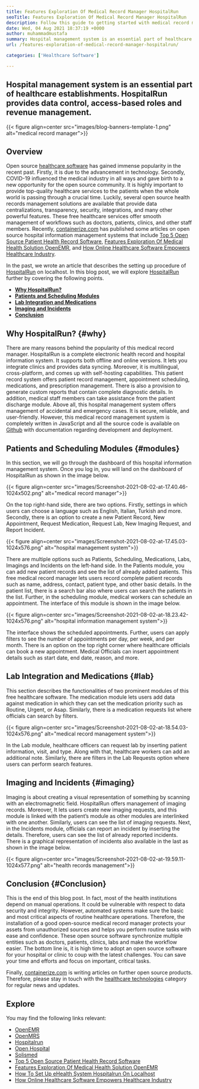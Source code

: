 ```yaml
---
title: Features Exploration Of Medical Record Manager HospitalRun
seoTitle: Features Exploration Of Medical Record Manager HospitalRun
description: Follow this guide to getting started with medical record manager HospitalRun. It is open source, multilingual and automates many of the important processes.
date: Wed, 04 Aug 2021 18:37:19 +0000
author: muhammadmustafa
summary: Hospital management system is an essential part of healthcare establishments. HospitalRun provides data control, access-based roles and revenue management.
url: /features-exploration-of-medical-record-manager-hospitalrun/

categories: ['Healthcare Software']

---
```

## Hospital management system is an essential part of healthcare establishments. HospitalRun provides data control, access-based roles and revenue management.

{{< figure align=center src="images/blog-banners-template-1.png" alt="medical record manager">}}  

## Overview 

Open source [healthcare software][1] has gained immense popularity in the recent past. Firstly, it is due to the advancement in technology. Secondly, COVID-19 influenced the medical industry in all ways and gave birth to a new opportunity for the open source community. It is highly important to provide top-quality healthcare services to the patients when the whole world is passing through a crucial time. Luckily, several open source health records management solutions are available that provide data centralizations, transparency, security, integrations, and many other powerful features. These free healthcare services offer smooth management of workflows such as doctors, patients, clinics, and other staff members. Recently, [containerize.com][2] has published some articles on open source hospital information management systems that include [Top 5 Open Source Patient Health Record Software][3], [Features Exploration Of Medical Health Solution OpenEMR][4], and [How Online Healthcare Software Empowers Healthcare Industry][5]. 

In the past, we wrote an article that describes the setting up procedure of [HospitalRun][6] on localhost. In this blog post, we will explore [HospitalRun][6] further by covering the following points.

  * **[Why HospitalRun?][7]**
  * **[Patients and Scheduling Modules][8]** 
  * **[Lab Integration and Medications][9]**
  * **[Imaging and Incidents][10]**
  * **[Conclusion][11]** 

## Why HospitalRun? {#why}

There are many reasons behind the popularity of this medical record manager. HospitalRun is a complete electronic health record and hospital information system. It supports both offline and online versions. It lets you integrate clinics and provides data syncing. Moreover, it is multilingual, cross-platform, and comes up with self-hosting capabilities. This patient record system offers patient record management, appointment scheduling, medications, and prescription management. There is also a provision to generate custom reports that contain complete diagnostic details. In addition, medical staff members can take assistance from the patient discharge module. Above all, this hospital management system offers management of accidental and emergency cases. It is secure, reliable, and user-friendly. However, this medical record management system is completely written in JavaScript and all the source code is available on [Github][12] with documentation regarding development and deployment.

## Patients and Scheduling Modules {#modules}

In this section, we will go through the dashboard of this hospital information management system. Once you log in, you will land on the dashboard of HospitalRun as shown in the image below. 

{{< figure align=center src="images/Screenshot-2021-08-02-at-17.40.46-1024x502.png" alt="medical record manager">}}  

On the top right-hand side, there are two options. Firstly, settings in which users can choose a language such as English, Italian, Turkish and more. Secondly, there is an option to create a new Patient Record, New Appointment, Request Medication, Request Lab, New Imaging Request, and Report Incident.

{{< figure align=center src="images/Screenshot-2021-08-02-at-17.45.03-1024x576.png" alt="hospital management system">}}  

There are multiple options such as Patients, Scheduling, Medications, Labs, Imagings and Incidents on the left-hand side. In the Patients module, you can add new patient records and see the list of already added patients. This free medical record manager lets users record complete patient records such as name, address, contact, patient type, and other basic details. In the patient list, there is a search bar also where users can search the patients in the list. Further, in the scheduling module, medical workers can schedule an appointment. The interface of this module is shown in the image below. 

{{< figure align=center src="images/Screenshot-2021-08-02-at-18.23.42-1024x576.png" alt="hospital information management system">}}  

The interface shows the scheduled appointments. Further, users can apply filters to see the number of appointments per day, per week, and per month. There is an option on the top right corner where healthcare officials can book a new appointment. Medical Officials can insert appointment details such as start date, end date, reason, and more. 

## Lab Integration and Medications {#lab}

This section describes the functionalities of two prominent modules of this free healthcare software. The medication module lets users add data against medication in which they can set the medication priority such as Routine, Urgent, or Asap. Similarly, there is a medication requests list where officials can search by filters. 

{{< figure align=center src="images/Screenshot-2021-08-02-at-18.54.03-1024x576.png" alt="medical record management system">}}  

In the Lab module, healthcare officers can request lab by inserting patient information, visit, and type. Along with that, healthcare workers can add an additional note. Similarly, there are filters in the Lab Requests option where users can perform search features. 

## Imaging and Incidents {#imaging}

Imaging is about creating a visual representation of something by scanning with an electromagnetic field. HospitalRun offers management of imaging records. Moreover, It lets users create new imaging requests, and this module is linked with the patient’s module as other modules are interlinked with one another. Similarly, users can see the list of imaging requests. Next, in the Incidents module, officials can report an incident by inserting the details. Therefore, users can see the list of already reported incidents. There is a graphical representation of incidents also available in the last as shown in the image below. 

{{< figure align=center src="images/Screenshot-2021-08-02-at-19.59.11-1024x577.png" alt="health records management">}}  

## Conclusion {#Conclusion}

This is the end of this blog post. In fact, most of the health institutions depend on manual operations. It could be vulnerable with respect to data security and integrity. However, automated systems make sure the basic and most critical aspects of routine healthcare operations. Therefore, the installation of a good open-source medical record manager protects your assets from unauthorized sources and helps you perform routine tasks with ease and confidence. These open source software synchronize multiple entities such as doctors, patients, clinics, labs and make the workflow easier. The bottom line is, it is high time to adopt an open source software for your hospital or clinic to coup with the latest challenges. You can save your time and efforts and focus on important, critical tasks. 

Finally, [containerize.com][2] is writing articles on further open source products. Therefore, please stay in touch with the [healthcare technologies][1] category for regular news and updates. 

## Explore

You may find the following links relevant:

  * [OpenEMR][13]
  * [OpenMRS][14]
  * [Hospitalrun][15]
  * [Open Hospital][16]
  * [Solismed][17]
  * [Top 5 Open Source Patient Health Record Software][3]
  * [Features Exploration Of Medical Health Solution OpenEMR][4]
  * [How To Set Up eHealth System Hospitalrun On Localhost][18]
  * [How Online Healthcare Software Empowers Healthcare Industry][5]

 [1]: https://products.containerize.com/healthcare-technologies/
 [2]: https://www.containerize.com/
 [3]: https://blog.containerize.com/2021/03/05/top-5-open-source-patient-record-management-software/
 [4]: https://blog.containerize.com/healthcare-software/open-source-medical-software-openemr-features/
 [5]: https://blog.containerize.com/2021/02/12/how-online-healthcare-software-empowers-healthcare-industry/
 [6]: https://products.containerize.com/healthcare-technologies/hospitalrun/
 [7]: #why
 [8]: #modules
 [9]: #lab
 [10]: #imaging
 [11]: #Conclusion
 [12]: https://github.com/HospitalRun/hospitalrun
 [13]: https://products.containerize.com/health-care-technologies/openemr
 [14]: https://products.containerize.com/health-care-technologies/openmrs
 [15]: https://products.containerize.com/healthcare-technologies/hospitalrun
 [16]: https://products.containerize.com/healthcare-technologies/open-hospital
 [17]: https://products.containerize.com/healthcare-technologies/solismed
 [18]: https://blog.containerize.com/healthcare-software/how-to-install-hospitalrun-hospital-management-system/